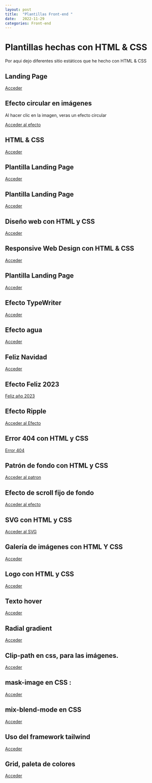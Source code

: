 ```yaml
---
layout: post
title:  "Plantillas Front-end "
date:   2022-11-29
categories: Front-end
---
```



# Plantillas hechas con HTML & CSS

Por aqui dejo diferentes sitio estáticos que he hecho con HTML & CSS

## Landing Page

<a href="https://tripleyei.github.io/landingpage/"> Acceder</a>

## Efecto circular en imágenes

Al hacer clic en la imagen, veras un efecto circular

<a href="https://tripleyei.github.io/RWD-images/"> Acceder al efecto</a>

## HTML &  CSS

<a href="https://tripleyei.github.io/RWD-HTML-CSS/"> Acceder</a>

## Plantilla Landing Page

<a href="https://tripleyei.github.io/template-RWD/"> Acceder</a>

## Plantilla Landing Page

<a href="https://tripleyei.github.io/portfolio/"> Acceder</a>

## Diseño web con  HTML y  CSS
 <a href="https://tripleyei.github.io/web_design_template/"> Acceder</a>
 
## Responsive Web Design con HTML & CSS
 <a href="https://tripleyei.github.io/website/"> Acceder</a>
## Plantilla Landing Page

<a href="https://tripleyei.github.io/landing-css/"> Acceder</a>
  
## Efecto TypeWriter
 <a href="https://tripleyei.github.io/efecto_writer/">Acceder</a>
 
## Efecto agua
<a href="https://tripleyei.github.io/efecto_agua/">Acceder</a>

## Feliz Navidad
<a href="https://tripleyei.github.io/feliz_navidad/">Acceder</a>

## Efecto Feliz 2023
<a href="https://tripleyei.github.io/efecto_2023/"> Feliz año 2023</a>

## Efecto Ripple
<a href="https://tripleyei.github.io/efecto_Ripple/"> Acceder al Efecto</a>

## Error 404 con HTML y CSS
<a href="https://tripleyei.github.io/404_error/">Error 404</a>

## Patrón de fondo con HTML y CSS

<a href="https://tripleyei.github.io/patron_de_fondo/">Acceder al patron</a>

## Efecto de scroll fijo de fondo

<a href="https://tripleyei.github.io/fondo_fijo/"> Acceder al efecto</a>

## SVG  con HTML y CSS

<a href="https://tripleyei.github.io/svg_background/"> Acceder al SVG</a>

## Galería de imágenes con HTML Y CSS

<a href="https://tripleyei.github.io/Gallery_CSS/"> Acceder</a>

## Logo con HTML y CSS

<a href="https://tripleyei.github.io/logo_effect/">Acceder</a>

## Texto hover

<a href="https://tripleyei.github.io/text_effect/">Acceder</a>

## Radial gradient

<a href="https://tripleyei.github.io/radial-gradient_css/">Acceder</a>

## Clip-path en css, para las imágenes.

<a href="https://tripleyei.github.io/clip-path_css/">Acceder</a>

## mask-image en CSS :

<a href="https://tripleyei.github.io/mask-image_css/">Acceder</a>

## mix-blend-mode en CSS

<a href="https://tripleyei.github.io/mix-blend-mode_css/">Acceder</a>

## Uso del framework tailwind 

<a href="https://tripleyei.github.io/tailwind_css/">Acceder</a>

## Grid, paleta de colores

<a href="https://tripleyei.github.io/grid_css/">Acceder</a>
